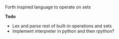Forth inspired language to operate on sets

__Todo__
* Lex and parse rest of built-in operations and sets
* Implement interpreter in python and then rpython?
